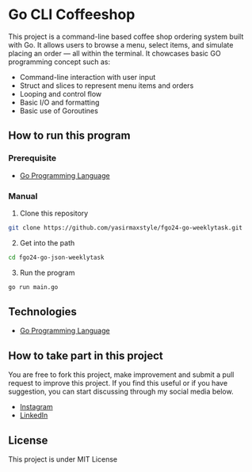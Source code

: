 # Go CLI Coffeeshop
This project is a command-line based coffee shop ordering system built with Go. It allows users to browse a menu, select items, and simulate placing an order — all within the terminal. It chowcases basic GO programming concept such as:
- Command-line interaction with user input
- Struct and slices to represent menu items and orders
- Looping and control flow
- Basic I/O and formatting
- Basic use of Goroutines

## How to run this program
### Prerequisite
- [Go Programming Language](https://go.dev/)

### Manual

1. Clone this repository
```bash
git clone https://github.com/yasirmaxstyle/fgo24-go-weeklytask.git
```
2. Get into the path
```bash
cd fgo24-go-json-weeklytask
```
3. Run the program
```bash
go run main.go
```

## Technologies
- [Go Programming Language](https://go.dev/)

## How to take part in this project
You are free to fork this project, make improvement and submit a pull request to improve this project. If you find this useful or if you have suggestion, you can start discussing through my social media below.
- [Instagram](https://www.instagram.com/yasirmaxstyle/)
- [LinkedIn](https://www.linkedin.com/in/muhamad-yasir-806230117/)

## License
This project is under MIT License
